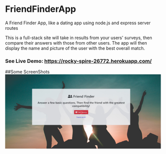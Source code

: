 # FriendFinderApp
A Friend Finder App, like a dating app using node.js and express server routes

This is a full-stack site will take in results from your users' surveys, then compare their answers with those from other users. The app will then display the name and picture of the user with the best overall match.

### See Live Demo: https://rocky-spire-26772.herokuapp.com/

##Some ScreenShots
<img src = "friendfinder.jpg">
